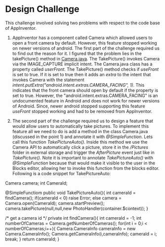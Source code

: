 # Design Challenge

This challenge involved solving two problems with respect to the code base of AppInventor. 

1.  AppInventor has a component called Camera which allowed users to open a front camera by default. However, this feature stopped working on newer versions of android. The first part of the challenge required us to find out the reason for it. I figured that the problem lies in the takePicture() method in [Camera.java](https://github.com/mit-cml/appinventor-sources/blob/master/appinventor/components/src/com/google/appinventor/components/runtime/Camera.java). The TakePicture() invokes Camera via the IMAGE_CAPTURE implicit intent. The Camera.java class has a property called *userFront*. The TakePicture() method checks if *useFront* is set to true. If it is set to true then it adds an *extra* to the intent that invokes Camera with the statement *intent.putExtra("android.intent.extras.CAMERA_FACING", 1)*. This indicates that the front camera should open by default if the property is set to true. However, the "android.intent.extras.CAMERA_FACING" is an undocumented feature in Android and does not work for newer versions of Android. Since, newer android stopped supporting this feature *useFront* stopped working and had to be removed from AppInventor.

2.  The second part of the challenge required us to design a feature that would allow users to automatically take pictures. To implement this feature all we need to do is add a method in the class Camera.java (discussed in the point 1) and annotate it with *@SimpleFunction*. Lets call this function *TakePictureAuto()*. Inside this method we use the Camera API to automatically click a picture, store it in the */Pictures* folder in external storage and trigger the *AfterPicture* event just like in *TakePicture()*. Note it is important to annotate *TakePictureAuto()* with *@SimpleFunction* because that would make it visible to the user in the Blocks editor, allowing her to invoke this function from the blocks editor. Following is a code snippet for TakePictureAuto:

  Camera camera;
  int CameraId;
  
  @SimpleFunctiom
  public void TakePictureAuto(){
    int cameraId = findCamera();
    if(cameraId < 0) raise Error;
    else camera = Camera.open(CameraId);
    camera.startPreview();
    camera.takePicture(null,null,new PhotoHandler(container.$context));
  }
  
  /*
  get a camera id
  */
  private int findCamera(){
    int cameraId = -1;
    int numberOfCameras = Camera.getNumberOfCameras();
    for(int i = 0;i < numberOfCameras;i++){
      Camera.CameraInfo cameraInfo = new Camera.CameraInfo();
      Camera.getCameraInfo(i,cameraInfo);
      cameraId = i;
      break;
    }
    return cameraId;
  }
